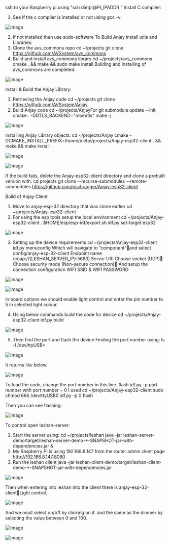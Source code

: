 ssh to your Raspberry pi using "ssh dietpi@PI_IPADDR "
Install C compiler:
1. See if the c compiler is installed or not using
	  gcc -v
  
![image](https://user-images.githubusercontent.com/112636651/200152220-c1196dcd-fa51-4fa8-a998-f93410fc4a4b.png)

2. If not installed then use
	  sudo-software
To Build Anjay install utlis and Libraries:
1. Clone the avs_commons repo
	  cd ~/projects
	  git clone https://github.com/AVSystem/avs_commons
2. Build and install avs_commons library
	  cd ~/projects/avs_commons
	  cmake . && make && sudo make install
Buliding and installing of avs_commons are completed.

![image](https://user-images.githubusercontent.com/112636651/200152235-d7af4c32-a537-4fe3-a729-119ae452a779.png)

Install & Build the Anjay Library:
1. Retrieving the Anjay code
	  cd ~/projects
   	  git clone https://github.com/AVSystem/Anjay
2. Build Anjay code
	  cd ~/projects/AnjayFor
	  git submodule update --init
	  cmake . -DDTLS_BACKEND="mbedtls"
	  make -j
	  
![image](https://user-images.githubusercontent.com/112636651/200152241-214c4259-0602-4acb-a3b5-193dd7bda2c9.png)


Installing Anjay Library objects:
	  cd ~/projects/Anjay
	  cmake -DCMAKE_INSTALL_PREFIX=/home/dietpi/projects/Anjay-esp32-client . && make &&  make install
	  
![image](https://user-images.githubusercontent.com/112636651/200152261-bd9f05d2-6a9a-492b-a178-2003a0729e5a.png)

![image](https://user-images.githubusercontent.com/112636651/200152244-5c5925c9-a755-4db9-8d6b-3e65c9e967c9.png)

If the build fails, delete the Anjay-esp32-client directory and clone a prebuilt version with:
	  cd projects
	  git clone --recurse-submodules --remote-submodules https://github.com/pschragger/Anjay-esp32-client

Build of Anjay Client
1. Move to anjay-esp-32 directory that was clone earlier
	  cd ~/projects/Anjay-esp32-client
2. For using the esp tools setup the local environment
    cd ~/projects/Anjay-esp32-client
	  . $HOME/esp/esp-idf/export.sh
	  idf.py set-target esp32 
  
![image](https://user-images.githubusercontent.com/112636651/200152250-9d048984-919c-486d-b0c1-db898de6af73.png)

3. Setting up the device requirements
  	cd ~/projects/Anjay-esp32-client
  	idf.py menuconfig
Which will navigate to “component”and select config/anjay-esp-32-client Endpoint name (coap://{LESHAN_SERVER_IP}:5683) Server URI Choose socket (UDP) Choose security mode (Non-secure connection)
And setup the connection configuration WIFI SSID & WIFI PASSWORD

![image](https://user-images.githubusercontent.com/112636651/200152271-dde81e70-3663-4050-9717-916c9e272b18.png)

![image](https://user-images.githubusercontent.com/112636651/200152272-ac6eb93f-0c1c-456c-a5a4-56a8073c5df0.png)

In board options we should enable light control and enter the pin number to 5 in selected light colour.

4. Using below commands build the code for device
  	cd ~/projects/Anjay-esp32-client
  	idf.py build
  
![image](https://user-images.githubusercontent.com/112636651/200152282-33967cfc-bf60-40ec-9c2e-0143db593a1d.png)

5. Then find the port and flash the device
	Finding the port number using:
		ls -l /dev/ttyUSB*


![image](https://user-images.githubusercontent.com/112636651/200152291-a7366395-b05f-41f3-ba29-268c2017bf57.png)

It returns like below:

![image](https://user-images.githubusercontent.com/112636651/200152298-71c4c6dd-6a12-4f1a-8325-a071298c40a8.png)

To load the code, change the port number in this line. flash idf.py -p port number with port number = 0 I used
	  cd ~/projects/Anjay-esp32-client
  	sudo chmod 666 /dev/ttyUSB0
  	idf.py -p 0 flash

Then you can see flashing:

![image](https://user-images.githubusercontent.com/112636651/200152306-ae3a860e-89f2-4a2d-bc8c-a50057f38458.png)

To control open leshan-server:
1. Start the server using:
	  cd ~/projects/leshan
	  java -jar leshan-server-demo/target/leshan-server-demo-*-SNAPSHOT-jar-with-dependencies.jar &
2. My Raspberry PI is using 192.168.8.147 from the router admin client page
	http://192.168.8.147:8080
3. Run the leshan client
	  java -jar leshan-client-demo/target/leshan-client-demo-*-SNAPSHOT-jar-with-dependencies.jar

![image](https://user-images.githubusercontent.com/112636651/200152309-9141268f-5a33-4be4-92f1-7b7a018dc825.png)

Then when entering into leshan into the client there is anjay-esp-32-clientLight control.

![image](https://user-images.githubusercontent.com/112636651/200152317-05928b48-1289-408b-a279-c233a3d63910.png)

And we must select on/off by clicking on it. and the same as the dimmer by selecting the value between 0 and 100.

![image](https://user-images.githubusercontent.com/112636651/200152322-645ba55e-f375-462e-996e-2ba589886951.png)

![image](https://user-images.githubusercontent.com/112636651/200152344-e5456460-d3e0-4888-b4c1-0f95ff320723.png)

